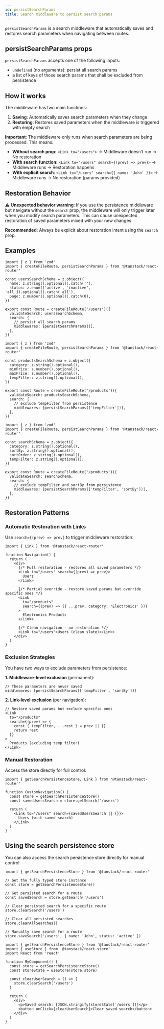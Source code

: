 ```yaml
---
id: persistSearchParams
title: Search middleware to persist search params
---
```


`persistSearchParams` is a search middleware that automatically saves and restores search parameters when navigating between routes.

## persistSearchParams props

`persistSearchParams` accepts one of the following inputs:

- `undefined` (no arguments): persist all search params
- a list of keys of those search params that shall be excluded from persistence

## How it works

The middleware has two main functions:

1. **Saving**: Automatically saves search parameters when they change
2. **Restoring**: Restores saved parameters when the middleware is triggered with empty search

**Important**: The middleware only runs when search parameters are being processed. This means:

- **Without search prop**: `<Link to="/users">` → Middleware doesn't run → No restoration
- **With search function**: `<Link to="/users" search={(prev) => prev}>` → Middleware runs → Restoration happens
- **With explicit search**: `<Link to="/users" search={{ name: 'John' }}>` → Middleware runs → No restoration (params provided)

## Restoration Behavior

⚠️ **Unexpected behavior warning**: If you use the persistence middleware but navigate without the `search` prop, the middleware will only trigger later when you modify search parameters. This can cause unexpected restoration of saved parameters mixed with your new changes.

**Recommended**: Always be explicit about restoration intent using the `search` prop.

## Examples

```tsx
import { z } from 'zod'
import { createFileRoute, persistSearchParams } from '@tanstack/react-router'

const usersSearchSchema = z.object({
  name: z.string().optional().catch(''),
  status: z.enum(['active', 'inactive', 'all']).optional().catch('all'),
  page: z.number().optional().catch(0),
})

export const Route = createFileRoute('/users')({
  validateSearch: usersSearchSchema,
  search: {
    // persist all search params
    middlewares: [persistSearchParams()],
  },
})
```

```tsx
import { z } from 'zod'
import { createFileRoute, persistSearchParams } from '@tanstack/react-router'

const productsSearchSchema = z.object({
  category: z.string().optional(),
  minPrice: z.number().optional(),
  maxPrice: z.number().optional(),
  tempFilter: z.string().optional(),
})

export const Route = createFileRoute('/products')({
  validateSearch: productsSearchSchema,
  search: {
    // exclude tempFilter from persistence
    middlewares: [persistSearchParams(['tempFilter'])],
  },
})
```

```tsx
import { z } from 'zod'
import { createFileRoute, persistSearchParams } from '@tanstack/react-router'

const searchSchema = z.object({
  category: z.string().optional(),
  sortBy: z.string().optional(),
  sortOrder: z.string().optional(),
  tempFilter: z.string().optional(),
})

export const Route = createFileRoute('/products')({
  validateSearch: searchSchema,
  search: {
    // exclude tempFilter and sortBy from persistence
    middlewares: [persistSearchParams(['tempFilter', 'sortBy'])],
  },
})
```

## Restoration Patterns

### Automatic Restoration with Links

Use `search={(prev) => prev}` to trigger middleware restoration:

```tsx
import { Link } from '@tanstack/react-router'

function Navigation() {
  return (
    <div>
      {/* Full restoration - restores all saved parameters */}
      <Link to="/users" search={(prev) => prev}>
        Users
      </Link>

      {/* Partial override - restore saved params but override specific ones */}
      <Link
        to="/products"
        search={(prev) => ({ ...prev, category: 'Electronics' })}
      >
        Electronics Products
      </Link>

      {/* Clean navigation - no restoration */}
      <Link to="/users">Users (clean slate)</Link>
    </div>
  )
}
```

### Exclusion Strategies

You have two ways to exclude parameters from persistence:

**1. Middleware-level exclusion** (permanent):

```tsx
// These parameters are never saved
middlewares: [persistSearchParams(['tempFilter', 'sortBy'])]
```

**2. Link-level exclusion** (per navigation):

```tsx
// Restore saved params but exclude specific ones
<Link
  to="/products"
  search={(prev) => {
    const { tempFilter, ...rest } = prev || {}
    return rest
  }}
>
  Products (excluding temp filter)
</Link>
```

### Manual Restoration

Access the store directly for full control:

```tsx
import { getSearchPersistenceStore, Link } from '@tanstack/react-router'

function CustomNavigation() {
  const store = getSearchPersistenceStore()
  const savedUsersSearch = store.getSearch('/users')

  return (
    <Link to="/users" search={savedUsersSearch || {}}>
      Users (with saved search)
    </Link>
  )
}
```

## Using the search persistence store

You can also access the search persistence store directly for manual control:

```tsx
import { getSearchPersistenceStore } from '@tanstack/react-router'

// Get the fully typed store instance
const store = getSearchPersistenceStore()

// Get persisted search for a route
const savedSearch = store.getSearch('/users')

// Clear persisted search for a specific route
store.clearSearch('/users')

// Clear all persisted searches
store.clearAllSearches()

// Manually save search for a route
store.saveSearch('/users', { name: 'John', status: 'active' })
```

```tsx
import { getSearchPersistenceStore } from '@tanstack/react-router'
import { useStore } from '@tanstack/react-store'
import React from 'react'

function MyComponent() {
  const store = getSearchPersistenceStore()
  const storeState = useStore(store.store)

  const clearUserSearch = () => {
    store.clearSearch('/users')
  }

  return (
    <div>
      <p>Saved search: {JSON.stringify(storeState['/users'])}</p>
      <button onClick={clearUserSearch}>Clear saved search</button>
    </div>
  )
}
```
